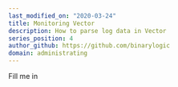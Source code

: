 ```yaml
---
last_modified_on: "2020-03-24"
title: Monitoring Vector
description: How to parse log data in Vector
series_position: 4
author_github: https://github.com/binarylogic
domain: administrating
---
```


Fill me in



